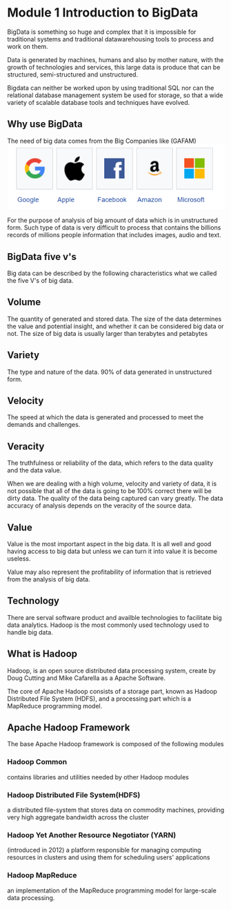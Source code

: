 # Module 1 Introduction to BigData

BigData is something so huge and complex that it is impossible for traditional systems and traditional datawarehousing tools to process and work on them.

Data is generated by machines, humans and also by mother nature, with the growth of technologies and services, this large data is produce that can be structured, semi-structured and unstructured.

Bigdata can neither be worked upon by using traditional SQL nor can the relational database management system be used for storage, so that a wide variety of scalable database tools and techniques have evolved.

## Why use BigData

The need of big data comes from the Big Companies like (GAFAM) ![GAFAM](gafam.png)

For the purpose of analysis of big amount of data which is in unstructured form. Such type of data is very difficult to process that contains the billions records of millions people information that includes images, audio and text.

## BigData five v's

Big data can be described by the following characteristics what we called the five V's of big data.

## Volume
The quantity of generated and stored data. The size of the data determines the value and potential insight, and whether it can be considered big data or not. The size of big data is usually larger than terabytes and petabytes

## Variety
The type and nature of the data. 
90% of data generated in unstructured form.

## Velocity
The speed at which the data is generated and processed to meet the demands and challenges.

## Veracity
The truthfulness or reliability of the data, which refers to the data quality and the data value.

When we are dealing with a high volume, velocity and variety of data, it is not possible that all of the data is going to be 100% correct there will be dirty data. The quality of the data being captured can vary greatly. The data accuracy of analysis depends on the veracity of the source data.

## Value
Value is the most important aspect in the big data.
It is all well and good having access to big data but unless we can turn it into value it is become useless.

Value may also represent the profitability of information that is retrieved from the analysis of big data.

## Technology

There are serval software product and availble technologies to facilitate big data analytics. Hadoop is the most commonly used technology used to handle big data.

## What is Hadoop

Hadoop, is an open source distributed data processing system, create by Doug Cutting and Mike Cafarella as a Apache Software.

The core of Apache Hadoop consists of a storage part, known as Hadoop Distributed File System (HDFS), and a processing part which is a MapReduce programming model.

## Apache Hadoop Framework
The base Apache Hadoop framework is composed of the following modules


### Hadoop Common
contains libraries and utilities needed by other Hadoop modules

### Hadoop Distributed File System(HDFS)

a distributed file-system that stores data on commodity machines, providing very high aggregate bandwidth across the cluster

### Hadoop Yet Another Resource Negotiator (YARN)

(introduced in 2012) a platform responsible for managing computing resources in clusters and using them for scheduling users' applications

### Hadoop MapReduce

an implementation of the MapReduce programming model for large-scale data processing.


